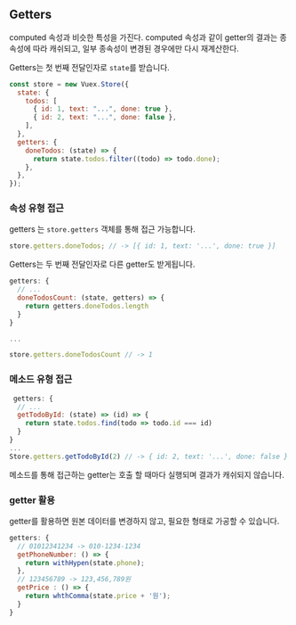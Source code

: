 ## Getters

computed 속성과 비슷한 특성을 가진다. computed 속성과 같이 getter의 결과는 종속성에 따라 캐쉬되고, 일부 종속성이 변경된 경우에만 다시 재계산한다.

Getters는 첫 번째 전달인자로 `state`를 받습니다.

```js
const store = new Vuex.Store({
  state: {
    todos: [
      { id: 1, text: "...", done: true },
      { id: 2, text: "...", done: false },
    ],
  },
  getters: {
    doneTodos: (state) => {
      return state.todos.filter((todo) => todo.done);
    },
  },
});
```

### 속성 유형 접근

getters 는 `store.getters` 객체를 통해 접근 가능합니다.

```js
store.getters.doneTodos; // -> [{ id: 1, text: '...', done: true }]
```

Getters는 두 번째 전달인자로 다른 getter도 받게됩니다.

```js
getters: {
  // ...
  doneTodosCount: (state, getters) => {
    return getters.doneTodos.length
  }
}

...

store.getters.doneTodosCount // -> 1
```

### 메소드 유형 접근

```js
 getters: {
  // ...
  getTodoById: (state) => (id) => {
    return state.todos.find(todo => todo.id === id)
  }
}
...
Store.getters.getTodoById(2) // -> { id: 2, text: '...', done: false }
```

메소드를 통해 접근하는 getter는 호출 할 때마다 실행되며 결과가 캐쉬되지 않습니다.

### getter 활용

getter를 활용하면 원본 데이터를 변경하지 않고, 필요한 형태로 가공할 수 있습니다.

```js
getters: {
  // 01012341234 -> 010-1234-1234
  getPhoneNumber: () => {
    return withHypen(state.phone);
  },
  // 123456789 -> 123,456,789원
  getPrice : () => {
    return whthComma(state.price + '원');
  }
}
```
